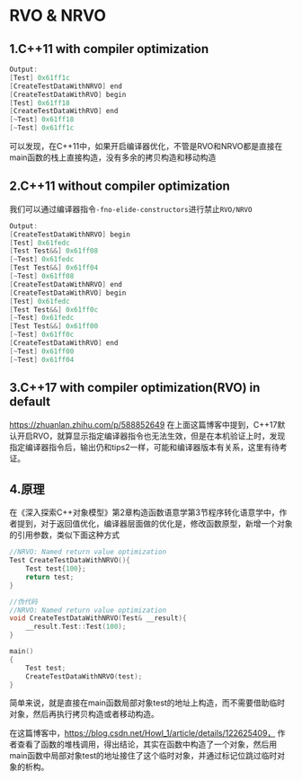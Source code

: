 # RVO & NRVO

## 1.C++11 with compiler optimization

```c++
Output:
[Test] 0x61ff1c
[CreateTestDataWithNRVO] end
[CreateTestDataWithRVO] begin
[Test] 0x61ff18
[CreateTestDataWithRVO] end
[~Test] 0x61ff18
[~Test] 0x61ff1c
```

可以发现，在C++11中，如果开启编译器优化，不管是RVO和NRVO都是直接在main函数的栈上直接构造，没有多余的拷贝构造和移动构造



## 2.C++11 without compiler optimization

我们可以通过编译器指令`-fno-elide-constructors`进行禁止`RVO/NRVO`

```c++
Output:
[CreateTestDataWithNRVO] begin
[Test] 0x61fedc
[Test Test&&] 0x61ff08
[~Test] 0x61fedc
[Test Test&&] 0x61ff04
[~Test] 0x61ff08
[CreateTestDataWithNRVO] end
[CreateTestDataWithRVO] begin
[Test] 0x61fedc
[Test Test&&] 0x61ff0c
[~Test] 0x61fedc
[Test Test&&] 0x61ff00
[~Test] 0x61ff0c
[CreateTestDataWithRVO] end
[~Test] 0x61ff00
[~Test] 0x61ff04
```

## 3.C++17 with compiler optimization(RVO) in default

https://zhuanlan.zhihu.com/p/588852649
在上面这篇博客中提到，C++17默认开启RVO，就算显示指定编译器指令也无法生效，但是在本机验证上时，发现指定编译器指令后，输出仍和tips2一样，可能和编译器版本有关系，这里有待考证。



## 4.原理

在《深入探索C++对象模型》第2章构造函数语意学第3节程序转化语意学中，作者提到，对于返回值优化，编译器层面做的优化是，修改函数原型，新增一个对象的引用参数，类似下面这种方式

```c++
//NRVO: Named return value optimization
Test CreateTestDataWithNRVO(){
    Test test{100};
    return test;
}

//伪代码
//NRVO: Named return value optimization
void CreateTestDataWithNRVO(Test& __result){
    __result.Test::Test(100);
}

main()
{
    Test test; 
    CreateTestDataWithNRVO(test);
}
```

简单来说，就是直接在main函数局部对象test的地址上构造，而不需要借助临时对象，然后再执行拷贝构造或者移动构造。

在这篇博客中，https://blog.csdn.net/Howl_1/article/details/122625409， 作者查看了函数的堆栈调用，得出结论，其实在函数中构造了一个对象，然后用main函数中局部对象test的地址接住了这个临时对象，并通过标记位跳过临时对象的析构。

